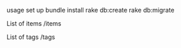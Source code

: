 usage
set up
 bundle install
 rake db:create
 rake db:migrate

List of items
/items

List of tags
/tags
